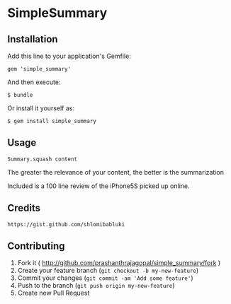# SimpleSummary

## Installation

Add this line to your application's Gemfile:

    gem 'simple_summary'

And then execute:

    $ bundle

Or install it yourself as:

    $ gem install simple_summary

## Usage

    Summary.squash content

The greater the relevance of your content, the better is the summarization

Included is a 100 line review of the iPhone5S picked up online. 

## Credits

    https://gist.github.com/shlomibabluki

## Contributing

1. Fork it ( http://github.com/prashanthrajagopal/simple_summary/fork )
2. Create your feature branch (`git checkout -b my-new-feature`)
3. Commit your changes (`git commit -am 'Add some feature'`)
4. Push to the branch (`git push origin my-new-feature`)
5. Create new Pull Request
